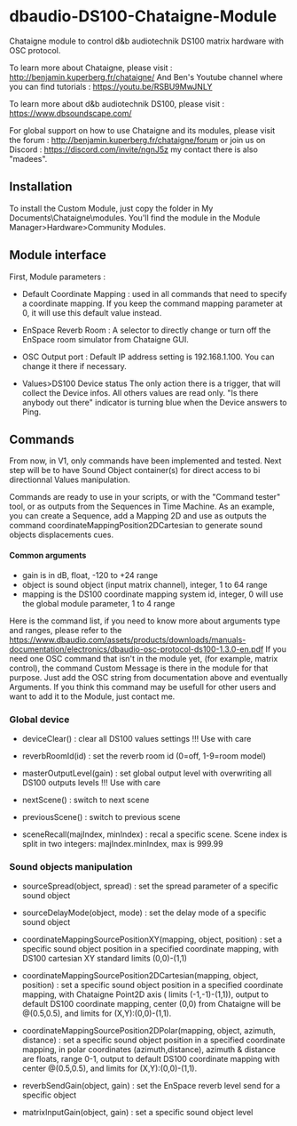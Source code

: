 # dbaudio-DS100-Chataigne-Module
Chataigne module to control d&amp;b audiotechnik DS100 matrix hardware with OSC protocol.  

To learn more about Chataigne, please visit : http://benjamin.kuperberg.fr/chataigne/
And Ben's Youtube channel where you can find tutorials : https://youtu.be/RSBU9MwJNLY

To learn more about d&amp;b audiotechnik DS100, please visit : https://www.dbsoundscape.com/  

For global support on how to use Chataigne and its modules, please visit the forum : 
http://benjamin.kuperberg.fr/chataigne/forum 
or join us on Discord : 
https://discord.com/invite/ngnJ5z my contact there is also "madees".

## Installation
To install the Custom Module, just copy the folder in My Documents\Chataigne\modules.
You'll find the module in the Module Manager>Hardware>Community Modules.

## Module interface
First, Module parameters :
- Default Coordinate Mapping : used in all commands that need to specify a coordinate mapping.
If you keep the command mapping parameter at 0, it will use this default value instead.

- EnSpace Reverb Room :
A selector to directly change or turn off the EnSpace room simulator from Chataigne GUI.

- OSC Output port :
Default IP address setting is 192.168.1.100. You can change it there if necessary.

- Values>DS100 Device status
The only action there is a trigger, that will collect the Device infos.
All others values are read only.
"Is there anybody out there" indicator is turning blue when the Device answers to Ping.

## Commands
From now, in V1, only commands have been implemented and tested. Next step will be to have Sound Object container(s) for direct access to bi directionnal Values manipulation.

Commands are ready to use in your scripts, or with the "Command tester" tool, or as outputs from the Sequences in Time Machine. As an example, you can create a Sequence, add a Mapping 2D and use as outputs the command coordinateMappingPosition2DCartesian to generate sound objects displacements cues.

#### Common arguments
- gain is in dB, float, -120 to +24 range
- object is sound object (input matrix channel), integer, 1 to 64 range
- mapping is the DS100 coordinate mapping system id, integer, 0 will use the global module parameter, 1 to 4 range

Here is the command list, if you need to know more about arguments type and ranges, please refer to the https://www.dbaudio.com/assets/products/downloads/manuals-documentation/electronics/dbaudio-osc-protocol-ds100-1.3.0-en.pdf
If you need one OSC command that isn't in the module yet, (for example, matrix control), the command Custom Message is there in the module for that purpose. Just add the OSC string from documentation above and eventually Arguments. If you think this command may be usefull for other users and want to add it to the Module, just contact me.

### Global device
- deviceClear() : clear all DS100 values settings !!! Use with care

- reverbRoomId(id) : set the reverb room id (0=off, 1-9=room model)

- masterOutputLevel(gain) : set global output level with overwriting all DS100 outputs levels !!! Use with care

- nextScene() : switch to next scene

- previousScene() : switch to previous scene

- sceneRecall(majIndex, minIndex) : recal a specific scene. Scene index is split in two integers: majIndex.minIndex, max is 999.99

### Sound objects manipulation
- sourceSpread(object, spread) : set the spread parameter of a specific sound object

- sourceDelayMode(object, mode) : set the delay mode of a specific sound object

- coordinateMappingSourcePositionXY(mapping, object, position) : set a specific sound object position in a specified coordinate mapping, with DS100 cartesian XY standard limits (0,0)-(1,1)

- coordinateMappingSourcePosition2DCartesian(mapping, object, position) : set a specific sound object position in a specified coordinate mapping, with Chataigne Point2D axis ( limits (-1,-1)-(1,1)), output to default DS100 coordinate mapping, center (0,0) from Chataigne will be @(0.5,0.5), and limits for (X,Y):(0,0)-(1,1).

- coordinateMappingSourcePosition2DPolar(mapping, object, azimuth, distance) : set a specific sound object position in a specified coordinate mapping, in polar coordinates (azimuth,distance), azimuth & distance are floats, range 0-1, output to default DS100 coordinate mapping with center @(0.5,0.5), and limits for (X,Y):(0,0)-(1,1).

- reverbSendGain(object, gain) : set the EnSpace reverb level send for a specific object

- matrixInputGain(object, gain) : set a specific sound object level
